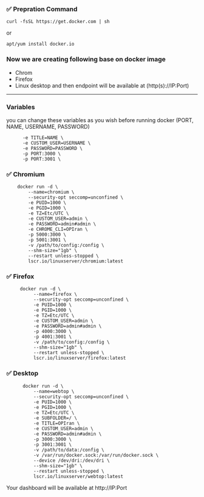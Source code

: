 
### ✅ Prepration Command

```
curl -fsSL https://get.docker.com | sh
```
or

```
apt/yum install docker.io
```

### Now we are creating following base on docker image 
 - Chrom
 - Firefox
 - Linux desktop
and then endpoint will be available at (http(s)://IP:Port)

-----------------------------------------------------------------------------------

### Variables

you can change these variables as you wish before running docker (PORT, NAME, USERNAME, PASSWORD)

          -e TITLE=NAME \
          -e CUSTOM_USER=USERNAME \
          -e PASSWORD=PASSWORD \
          -p PORT:3000 \
          -p PORT:3001 \

          
### ✅ Chromium
```
    docker run -d \
        --name=chromium \
        --security-opt seccomp=unconfined \
        -e PUID=1000 \
        -e PGID=1000 \
        -e TZ=Etc/UTC \
        -e CUSTOM_USER=admin \
        -e PASSWORD=admin#admin \
        -e CHROME_CLI=OPIran \
        -p 5000:3000 \
        -p 5001:3001 \
        -v /path/to/config:/config \
        --shm-size="1gb" \
        --restart unless-stopped \
        lscr.io/linuxserver/chromium:latest
```

### ✅ Firefox
```
     docker run -d \
          --name=firefox \
          --security-opt seccomp=unconfined \
          -e PUID=1000 \
          -e PGID=1000 \
          -e TZ=Etc/UTC \
          -e CUSTOM_USER=admin \
          -e PASSWORD=admin#admin \
          -p 4000:3000 \
          -p 4001:3001 \
          -v /path/to/config:/config \
          --shm-size="1gb" \
          --restart unless-stopped \
          lscr.io/linuxserver/firefox:latest
```

### ✅ Desktop
```
      docker run -d \
          --name=webtop \
          --security-opt seccomp=unconfined \
          -e PUID=1000 \
          -e PGID=1000 \
          -e TZ=Etc/UTC \
          -e SUBFOLDER=/ \
          -e TITLE=OPIran \
          -e CUSTOM_USER=admin \
          -e PASSWORD=admin#admin \
          -p 3000:3000 \
          -p 3001:3001 \
          -v /path/to/data:/config \
          -v /var/run/docker.sock:/var/run/docker.sock \
          --device /dev/dri:/dev/dri \
          --shm-size="1gb" \
          --restart unless-stopped \
          lscr.io/linuxserver/webtop:latest
```


Your dashboard will be available at http://IP:Port 
